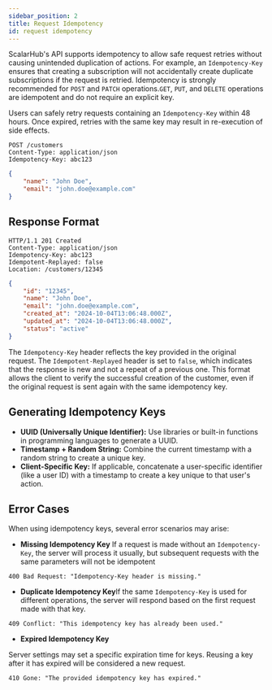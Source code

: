 ```yaml
---
sidebar_position: 2
title: Request Idempotency
id: request idempotency
---
```


ScalarHub's API supports idempotency to allow safe request retries without causing unintended duplication of actions. For example, an `Idempotency-Key` ensures that creating a subscription will not accidentally create duplicate subscriptions if the request is retried. Idempotency is strongly recommended for `POST` and `PATCH` operations.`GET`, `PUT`, and `DELETE` operations are idempotent and do not require an explicit key.

Users can safely retry requests containing an `Idempotency-Key` within 48 hours. Once expired, retries with the same key may result in re-execution of side effects.

```http
POST /customers
Content-Type: application/json
Idempotency-Key: abc123
```

```json
{
    "name": "John Doe",
    "email": "john.doe@example.com"
}
```

## Response Format

```http
HTTP/1.1 201 Created
Content-Type: application/json
Idempotency-Key: abc123
Idempotent-Replayed: false
Location: /customers/12345
```

```json
{
    "id": "12345",
    "name": "John Doe",
    "email": "john.doe@example.com",
    "created_at": "2024-10-04T13:06:48.000Z",
    "updated_at": "2024-10-04T13:06:48.000Z",
    "status": "active"
}
```
The `Idempotency-Key` header reflects the key provided in the original request. The `Idempotent-Replayed` header is set to `false`, which indicates that the response is new and not a repeat of a previous one. This format allows the client to verify the successful creation of the customer, even if the original request is sent again with the same idempotency key.

## Generating Idempotency Keys

- **UUID (Universally Unique Identifier):** Use libraries or built-in functions in programming languages to generate a UUID.
- **Timestamp + Random String:** Combine the current timestamp with a random string to create a unique key.
- **Client-Specific Key:** If applicable, concatenate a user-specific identifier (like a user ID) with a timestamp to create a key unique to that user's action.

## Error Cases

When using idempotency keys, several error scenarios may arise:

- **Missing Idempotency Key** If a request is made without an `Idempotency-Key`, the server will process it usually, but subsequent requests with the same parameters will not be idempotent

```http
400 Bad Request: "Idempotency-Key header is missing."
```

- **Duplicate Idempotency Key**If the same `Idempotency-Key` is used for different operations, the server will respond based on the first request made with that key.
```http
409 Conflict: "This idempotency key has already been used." 
```

- **Expired Idempotency Key**

Server settings may set a specific expiration time for keys. Reusing a key after it has expired will be considered a new request.


```http
410 Gone: "The provided idempotency key has expired."
```

